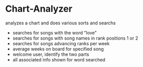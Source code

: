 # Chart-Analyzer
analyzes a chart and does various sorts and searchs
- searches for songs with the word "love"
- searches for songs with song names in rank positions 1 or 2
- searches for songs advancing ranks per week
- average weeks on board for specified song
- welcome user, identify the two parts
- all associated info shown for word searched
